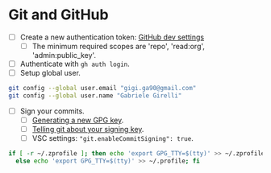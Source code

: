 # Git and GitHub

- [ ] Create a new authentication token: [GitHub dev settings](https://github.com/settings/tokens)
  - [ ] The minimum required scopes are 'repo', 'read:org', 'admin:public_key'.
- [ ] Authenticate with `gh auth login`.
- [ ] Setup global user.

```bash
git config --global user.email "gigi.ga90@gmail.com"
git config --global user.name "Gabriele Girelli"
```

- [ ] Sign your commits.
  - [ ] [Generating a new GPG key](https://docs.github.com/en/authentication/managing-commit-signature-verification/generating-a-new-gpg-key).
  - [ ] [Telling git about your signing key](https://docs.github.com/en/authentication/managing-commit-signature-verification/telling-git-about-your-signing-key).
  - [ ] VSC settings: `"git.enableCommitSigning": true`.

```bash
if [ -r ~/.zprofile ]; then echo 'export GPG_TTY=$(tty)' >> ~/.zprofile; \
  else echo 'export GPG_TTY=$(tty)' >> ~/.profile; fi
```
